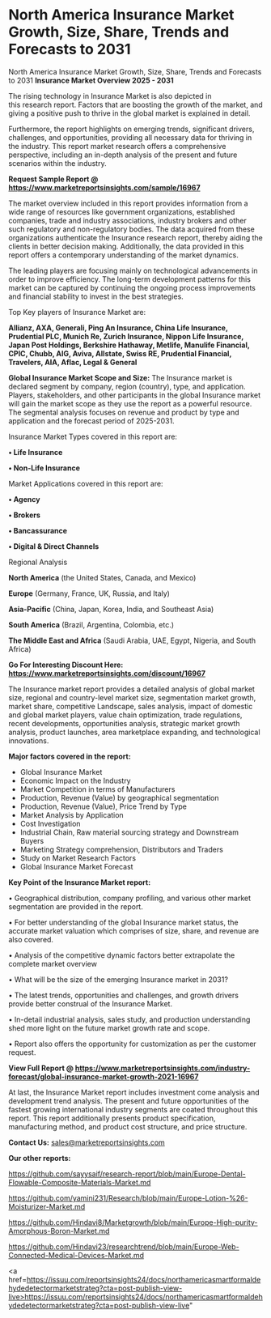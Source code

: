 # North America Insurance Market Growth, Size, Share, Trends and Forecasts to 2031
North America Insurance Market Growth, Size, Share, Trends and Forecasts to 2031
<Strong> Insurance Market Overview 2025 - 2031</strong>

The rising technology in Insurance Market is also depicted in this research report. Factors that are boosting the growth of the market, and giving a positive push to thrive in the global market is explained in detail.

Furthermore, the report highlights on emerging trends, significant drivers, challenges, and opportunities, providing all necessary data for thriving in the industry. This report market research offers a comprehensive perspective, including an in-depth analysis of the present and future scenarios within the industry.

<strong>Request Sample Report @ <a href=https://www.marketreportsinsights.com/sample/16967>https://www.marketreportsinsights.com/sample/16967</a></strong>

The market overview included in this report provides information from a wide range of resources like government organizations, established companies, trade and industry associations, industry brokers and other such regulatory and non-regulatory bodies. The data acquired from these organizations authenticate the Insurance research report, thereby aiding the clients in better decision making. Additionally, the data provided in this report offers a contemporary understanding of the market dynamics.

The leading players are focusing mainly on technological advancements in order to improve efficiency. The long-term development patterns for this market can be captured by continuing the ongoing process improvements and financial stability to invest in the best strategies.

Top Key players of Insurance Market are:

<strong>Allianz, AXA, Generali, Ping An Insurance, China Life Insurance, Prudential PLC, Munich Re, Zurich Insurance, Nippon Life Insurance, Japan Post Holdings, Berkshire Hathaway, Metlife, Manulife Financial, CPIC, Chubb, AIG, Aviva, Allstate, Swiss RE, Prudential Financial, Travelers, AIA, Aflac, Legal & General</strong>

<strong><b>Global Insurance Market Scope and Size:</b></strong>
The Insurance market is declared segment by company, region (country), type, and application. Players, stakeholders, and other participants in the global Insurance market will gain the market scope as they use the report as a powerful resource. The segmental analysis focuses on revenue and product by type and application and the forecast period of 2025-2031.

Insurance Market Types covered in this report are:

<strong>• Life Insurance

• Non-Life Insurance</strong>

Market Applications covered in this report are:

<strong>• Agency

• Brokers

• Bancassurance

• Digital & Direct Channels</strong> 

Regional Analysis

<strong>North America</strong> (the United States, Canada, and Mexico)

<strong>Europe</strong> (Germany, France, UK, Russia, and Italy)

<strong>Asia-Pacific</strong> (China, Japan, Korea, India, and Southeast Asia)

<strong>South America</strong> (Brazil, Argentina, Colombia, etc.)

<strong>The Middle East and Africa</strong> (Saudi Arabia, UAE, Egypt, Nigeria, and South Africa)

<strong>Go For Interesting Discount Here: <a href=https://www.marketreportsinsights.com/discount/16967>https://www.marketreportsinsights.com/discount/16967</a></strong>

The Insurance market report provides a detailed analysis of global market size, regional and country-level market size, segmentation market growth, market share, competitive Landscape, sales analysis, impact of domestic and global market players, value chain optimization, trade regulations, recent developments, opportunities analysis, strategic market growth analysis, product launches, area marketplace expanding, and technological innovations.

<strong><b>Major factors covered in the report:</b></strong>
<ul>
  <li>Global Insurance Market </li>
  <li>Economic Impact on the Industry</li>
  <li>Market Competition in terms of Manufacturers</li>
  <li>Production, Revenue (Value) by geographical segmentation</li>
  <li>Production, Revenue (Value), Price Trend by Type</li>
  <li>Market Analysis by Application</li>
  <li>Cost Investigation</li>
  <li>Industrial Chain, Raw material sourcing strategy and Downstream Buyers</li>
  <li>Marketing Strategy comprehension, Distributors and Traders</li>
  <li>Study on Market Research Factors</li>
  <li>Global Insurance Market Forecast</li>
</ul>

<strong><b>Key Point of the Insurance Market report:</b></strong>

• Geographical distribution, company profiling, and various other market segmentation are provided in the report.

• For better understanding of the global Insurance market status, the accurate market valuation which comprises of size, share, and revenue are also covered.

• Analysis of the competitive dynamic factors better extrapolate the complete market overview

• What will be the size of the emerging Insurance market in 2031?

• The latest trends, opportunities and challenges, and growth drivers provide better construal of the Insurance Market.

• In-detail industrial analysis, sales study, and production understanding shed more light on the future market growth rate and scope.

• Report also offers the opportunity for customization as per the customer request.

<strong><b>View Full Report @ <a href=https://www.marketreportsinsights.com/industry-forecast/global-insurance-market-growth-2021-16967>https://www.marketreportsinsights.com/industry-forecast/global-insurance-market-growth-2021-16967</a></b></strong>


At last, the Insurance Market report includes investment come analysis and development trend analysis. The present and future opportunities of the fastest growing international industry segments are coated throughout this report. This report additionally presents product specification, manufacturing method, and product cost structure, and price structure.

<strong>Contact Us:</strong>
sales@marketreportsinsights.com

<strong>Our other reports:</strong>

<a href=https://github.com/sayysaif/research-report/blob/main/Europe-Dental-Flowable-Composite-Materials-Market.md>https://github.com/sayysaif/research-report/blob/main/Europe-Dental-Flowable-Composite-Materials-Market.md</a>

<a href=https://github.com/yamini231/Research/blob/main/Europe-Lotion-%26-Moisturizer-Market.md>https://github.com/yamini231/Research/blob/main/Europe-Lotion-%26-Moisturizer-Market.md</a>

<a href=https://github.com/Hindavi8/Marketgrowth/blob/main/Europe-High-purity-Amorphous-Boron-Market.md>https://github.com/Hindavi8/Marketgrowth/blob/main/Europe-High-purity-Amorphous-Boron-Market.md</a>

<a href=https://github.com/Hindavi23/researchtrend/blob/main/Europe-Web-Connected-Medical-Devices-Market.md>https://github.com/Hindavi23/researchtrend/blob/main/Europe-Web-Connected-Medical-Devices-Market.md</a>

<a href=https://issuu.com/reportsinsights24/docs/northamericasmartformaldehydedetectormarketstrateg?cta=post-publish-view-live>https://issuu.com/reportsinsights24/docs/northamericasmartformaldehydedetectormarketstrateg?cta=post-publish-view-live</a>"
